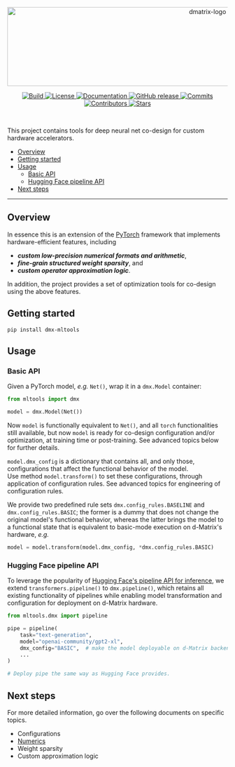 <p align="center">
  <picture>
    <source media="(prefers-color-scheme: dark)" srcset="https://github.com/d-matrix-ai/mltools/assets/139168891/e406e98a-51d7-48a4-a283-653be71900e6">
    <source media="(prefers-color-scheme: light)" srcset="https://github.com/d-matrix-ai/mltools/assets/139168891/70f0aa39-139d-4f2e-932d-6c3fa1ee2926">
    <img alt="dmatrix-logo" src="https://github.com/d-matrix-ai/mltools/assets/139168891/e406e98a-51d7-48a4-a283-653be71900e6" width="900" height="180" style="max-width: 100%;"> 
  </picture>
</p>

<p align="center">
    <a href="https://github.com/d-matrix-ai/dmx-mltools/actions/workflows/python-app.yml">
        <img alt="Build" src="https://img.shields.io/github/actions/workflow/status/d-matrix-ai/dmx-mltools/python-app.yml">
    </a>
    <a href="https://github.com/d-matrix-ai/dmx-mltools/blob/main/LICENSE">
        <img alt="License" src="https://img.shields.io/github/license/d-matrix-ai/dmx-mltools">
    </a>
    <a href="https://dmx-mltools.readthedocs.io/en/latest/">
        <img alt="Documentation" src="https://readthedocs.org/projects/dmx-mltools/badge/?version=latest">
    </a>
    <a href="https://github.com/d-matrix-ai/dmx-mltools/releases">
        <img alt="GitHub release" src="https://img.shields.io/github/v/release/d-matrix-ai/dmx-mltools">
    </a>
    <a href="https://github.com/d-matrix-ai/dmx-mltools/commits/main">
        <img alt="Commits" src="https://img.shields.io/github/last-commit/d-matrix-ai/dmx-mltools/main">
    </a>
    <a href="https://github.com/d-matrix-ai/dmx-mltools/graphs/contributors">
        <img alt="Contributors" src="https://img.shields.io/github/contributors-anon/d-matrix-ai/dmx-mltools">
    </a>
    <a href="https://github.com/d-matrix-ai/dmx-mltools">
        <img alt="Stars" src="https://img.shields.io/github/stars/d-matrix-ai/dmx-mltools">
    </a>
</p>
<br/>

This project contains tools for deep neural net co-design for custom hardware accelerators.  

  - [Overview](#overview)
  - [Getting started](#getting-started)
  - [Usage](#usage)
    - [Basic API](basic-api)
    - [Hugging Face pipeline API](hugging-face-pipeline-api)
  - [Next steps](#next-steps)

---

## Overview

In essence this is an extension of the [PyTorch](https://pytorch.org/) framework that implements hardware-efficient features, including 
- ***custom low-precision numerical formats and arithmetic***, 
- ***fine-grain structured weight sparsity***, and 
- ***custom operator approximation logic***.

In addition, the project provides a set of optimization tools for co-design using the above features.  


## Getting started

`pip install dmx-mltools`


## Usage

### Basic API

Given a PyTorch model, _e.g._ `Net()`, wrap it in a `dmx.Model` container: 

```python
from mltools import dmx

model = dmx.Model(Net())
```

Now `model` is functionally equivalent to `Net()`, and all `torch` functionalities still available, but now `model` is ready for co-design configuration and/or optimization, at training time or post-training. 
See advanced topics below for further details. 

`model.dmx_config` is a dictionary that contains all, and only those, configurations that affect the functional behavior of the model.  
Use method `model.transform()` to set these configurations, through application of configuration rules. 
See advanced topics for engineering of configuration rules.  

We provide two predefined rule sets `dmx.config_rules.BASELINE` and `dmx.config_rules.BASIC`; the former is a dummy that does not change the original model's functional behavior, whereas the latter brings the model to a functional state that is equivalent to basic-mode execution on d-Matrix's hardware, _e.g._ 

```python
model = model.transform(model.dmx_config, *dmx.config_rules.BASIC)
```

### Hugging Face pipeline API

To leverage the popularity of [Hugging Face's pipeline API for inference](https://huggingface.co/docs/transformers/en/pipeline_tutorial), we extend `transformers.pipeline()` to `dmx.pipeline()`, which retains all existing functionality of pipelines while enabling model transformation and configuration for deployment on d-Matrix hardware.  

```python
from mltools.dmx import pipeline

pipe = pipeline(
    task="text-generation",
    model="openai-community/gpt2-xl",
    dmx_config="BASIC",  # make the model deployable on d-Matrix backend
    ...
)

# Deploy pipe the same way as Hugging Face provides.
```


## Next steps

For more detailed information, go over the following documents on specific topics.

- Configurations
- [Numerics](docs/numerics.rst)
- Weight sparsity
- Custom approximation logic

